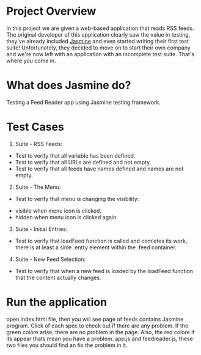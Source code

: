 # Project Overview

In this project we are given a web-based application that reads RSS feeds. The original developer of this application clearly saw the value in testing, they've already included [Jasmine](http://jasmine.github.io/) and even started writing their first test suite! Unfortunately, they decided to move on to start their own company and we're now left with an application with an incomplete test suite. That's where you come in.

# What does Jasmine do?
Testing a Feed Reader app using Jasmine testing framework.


# Test Cases

1. Suite - RSS Feeds:
* Test to verify that all variable has been defined.
* Test to verify that all URLs are defined and not empty.
* Test to verify that all feeds have names defined and names are not empty.

2. Suite - The Menu:
* Test to verify that menu is changing the visibility:
- visible when menu icon is clicked.
- hidden when menu icon is clicked again.

3. Suite - Initial Entries:
* Test to verify that loadFeed function is called and comletes its work, there is at least a sinle .entry element within the .feed container.

4. Suite - New Feed Selection:
* Test to verify that when a new feed is loaded by the loadFeed function that the content actually changes.

# Run the application
open index.html file, then you will see page of feeds contains Jasmine program. Click of each spec to check out if there are any problem. If the green colore arise, there are no problem in the page. Also, the red colore if its appear thats mean you have a problem. 
app.js and feedreader.js, these two files you should find an fix the problem in it.
